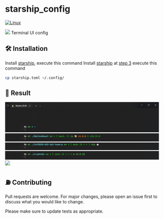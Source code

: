 # starship_config

[![Linux](https://svgshare.com/i/Zhy.svg)](https://svgshare.com/i/Zhy.svg)

<img src = "https://github.githubassets.com/images/mona-loading-dark.gif" width=20/> Terminal UI config
## :hammer_and_wrench: Installation 

Install [starship](https://starship.rs/guide/#%F0%9F%9A%80-installation), execute this command
Install [starship](https://starship.rs/guide/#%F0%9F%9A%80-installation) at [step 3](https://starship.rs/guide/#step-3-configure-starship) execute this command

```bash
cp starship.toml ~/.config/

```
## :tada: Result

![](./img/Screenshot%202022-05-29%20001322.png)
![](./img/Screenshot%202022-05-29%20003352.png)
![](./img/Screenshot%202022-05-29%20003621.png)
![](./img/Screenshot%202022-05-29%200032210.png)
![](http://i.imgur.com/Ssfp7.gif)


## ⛽ Contributing
Pull requests are welcome. For major changes, please open an issue first to discuss what you would like to change.

Please make sure to update tests as appropriate.
